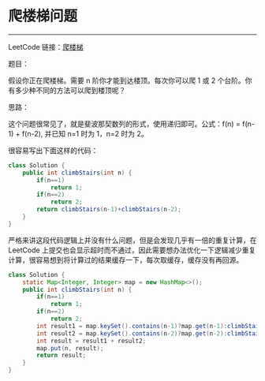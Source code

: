 # 爬楼梯问题
---

LeetCode 链接：[爬楼梯](https://leetcode-cn.com/problems/climbing-stairs/)

题目：

假设你正在爬楼梯。需要 n 阶你才能到达楼顶。每次你可以爬 1 或 2 个台阶。你有多少种不同的方法可以爬到楼顶呢？

思路：

这个问题很常见了，就是斐波那契数列的形式，使用递归即可。公式：f(n) = f(n-1) + f(n-2), 并已知 n=1 时为 1，n=2 时为 2。

很容易写出下面这样的代码：

```Java
class Solution {
    public int climbStairs(int n) {
        if(n==1)
            return 1;
        if(n==2)
            return 2;
        return climbStairs(n-1)+climbStairs(n-2);
    }
}
```

严格来讲这段代码逻辑上并没有什么问题，但是会发现几乎有一倍的重复计算，在 LeetCode 上提交也会显示超时而不通过，因此需要想办法优化一下逻辑减少重复计算，很容易想到将计算过的结果缓存一下，每次取缓存，缓存没有再回源。


```Java
class Solution {
    static Map<Integer, Integer> map = new HashMap<>();
    public int climbStairs(int n) {
        if(n==1)
            return 1;
        if(n==2)
            return 2;
        int result1 = map.keySet().contains(n-1)?map.get(n-1):climbStairs(n-1);
        int result2 = map.keySet().contains(n-2)?map.get(n-2):climbStairs(n-2);
        int result = result1 + result2;
        map.put(n, result);
        return result;
    }
}
```